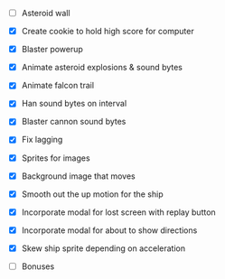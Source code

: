 - [ ] Asteroid wall
- [X] Create cookie to hold high score for computer
- [X] Blaster powerup
- [X] Animate asteroid explosions & sound bytes
- [X] Animate falcon trail
- [X] Han sound bytes on interval
- [X] Blaster cannon sound bytes
- [X] Fix lagging
- [X] Sprites for images
- [X] Background image that moves
- [X] Smooth out the up motion for the ship
- [X] Incorporate modal for lost screen with replay button
- [X] Incorporate modal for about to show directions
- [X] Skew ship sprite depending on acceleration

- [ ] Bonuses
